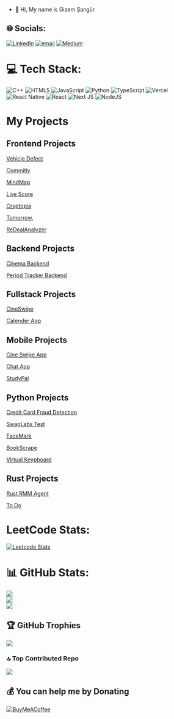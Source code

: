- 👋 Hi, My name is Gizem Şangür
## 🌐 Socials:
[![LinkedIn](https://img.shields.io/badge/LinkedIn-%230077B5.svg?logo=linkedin&logoColor=white)](https://linkedin.com/in/gizem-sangur) [![email](https://img.shields.io/badge/Email-D14836?logo=gmail&logoColor=white)](mailto:gizem2002sangur@gmail.com) 
[![Medium](https://img.shields.io/badge/Medium-12100E?style=for-the-badge&logo=medium&logoColor=white)](https://medium.com/@gizemsangur)

# 💻 Tech Stack:
![C++](https://img.shields.io/badge/c++-%2300599C.svg?style=for-the-badge&logo=c%2B%2B&logoColor=white) ![HTML5](https://img.shields.io/badge/html5-%23E34F26.svg?style=for-the-badge&logo=html5&logoColor=white) ![JavaScript](https://img.shields.io/badge/javascript-%23323330.svg?style=for-the-badge&logo=javascript&logoColor=%23F7DF1E) ![Python](https://img.shields.io/badge/python-3670A0?style=for-the-badge&logo=python&logoColor=ffdd54) ![TypeScript](https://img.shields.io/badge/typescript-%23007ACC.svg?style=for-the-badge&logo=typescript&logoColor=white) ![Vercel](https://img.shields.io/badge/vercel-%23000000.svg?style=for-the-badge&logo=vercel&logoColor=white) ![React Native](https://img.shields.io/badge/react_native-%2320232a.svg?style=for-the-badge&logo=react&logoColor=%2361DAFB) ![React](https://img.shields.io/badge/react-%2320232a.svg?style=for-the-badge&logo=react&logoColor=%2361DAFB) ![Next JS](https://img.shields.io/badge/Next-black?style=for-the-badge&logo=next.js&logoColor=white) ![NodeJS](https://img.shields.io/badge/node.js-6DA55F?style=for-the-badge&logo=node.js&logoColor=white)

# My Projects

## Frontend Projects
[Vehicle Defect](https://github.com/gizemsangur1/Toyota-Project)

[Commitly](https://github.com/gizemsangur1/Commitly)

[MindMap](https://github.com/gizemsangur1/MindMap)

[Live Score](https://github.com/gizemsangur1/Live-score)

[Cryptopia](https://github.com/gizemsangur1/Cryptopia)

[Tomorrow.](https://github.com/gizemsangur1/Tomorrow.)

[ReDealAnalyzer](https://github.com/gizemsangur1/RedealAnalyzer)

## Backend Projects
[Cinema Backend](https://github.com/gizemsangur1/cinema_backend)

[Period Tracker Backend](https://github.com/gizemsangur1/PeriodTracker_Backend)

## Fullstack Projects
[CineSwipe](https://github.com/gizemsangur1/Cine_Swipe)

[Calender App](https://github.com/gizemsangur1/CalendarApp)

## Mobile Projects
[Cine Swipe App]([https://github.com/gizemsangur1/ChatApp](https://github.com/gizemsangur1/CineSwipe-mobile))

[Chat App](https://github.com/gizemsangur1/ChatApp)

[StudyPal](https://github.com/gizemsangur1/StudyPal)

## Python Projects
[Credit Card Fraud Detection](https://github.com/gizemsangur1/credit-card-fraud-detection)

[SwagLabs Test](https://github.com/gizemsangur1/SwagLabs)

[FaceMark](https://github.com/gizemsangur1/FACEMARK)

[BookScrape](https://github.com/gizemsangur1/bookscrape)

[Virtual Keypboard](https://github.com/gizemsangur1/VirtualKeyboard)


## Rust Projects
[Rust RMM Agent](https://github.com/gizemsangur1/rust_rmm_agent)

[To Do](https://github.com/gizemsangur1/RustToDo)



# LeetCode Stats:
[![Leetcode Stats](https://leetcard.jacoblin.cool/gizemsangur)](https://leetcode.com/gizemsangur)

# 📊 GitHub Stats:
![](https://github-readme-stats.vercel.app/api?username=gizemsangur1&theme=tokyonight&hide_border=false&include_all_commits=false&count_private=false)<br/>
![](https://nirzak-streak-stats.vercel.app/?user=gizemsangur1&theme=tokyonight&hide_border=false)<br/>
![](https://github-readme-stats.vercel.app/api/top-langs/?username=gizemsangur1&theme=tokyonight&hide_border=false&include_all_commits=false&count_private=false&layout=compact)

## 🏆 GitHub Trophies
![](https://github-profile-trophy.vercel.app/?username=gizemsangur1&theme=tokyonight&no-frame=false&no-bg=true&margin-w=4)

### 🔝 Top Contributed Repo
![](https://github-contributor-stats.vercel.app/api?username=gizemsangur1&limit=5&theme=dark&combine_all_yearly_contributions=true)

  ## 💰 You can help me by Donating
  [![BuyMeACoffee](https://img.shields.io/badge/Buy%20Me%20a%20Coffee-ffdd00?style=for-the-badge&logo=buy-me-a-coffee&logoColor=black)](https://buymeacoffee.com/GizemSangur) 

  
<!-- Proudly created with GPRM ( https://gprm.itsvg.in ) -->





